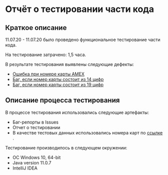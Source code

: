 # Отчёт о тестировании части кода

## Краткое описание

11.07.20 - 11.07.20 было проведено функциональное тестирование части кода.

На тестирование затрачено: 1,5 часа.

В результате тестирования выявлены следующие дефекты:
* [Ошибка при номере карты AMEX](https://github.com/Kristuut/Java-1.2/issues/1)
* [Баг, если номер карты состоит из 14 цифр](https://github.com/Kristuut/Java-1.2/issues/2)
* [Баг, если номер карты состоит из 19 цифр](https://github.com/Kristuut/Java-1.2/issues/3)

## Описание процесса тестирования

В процессе тестирования использовались следующие артефакты:
* Баг-репорты в Issues 
* Отчет о тестировании
* В качестве тестовых данных использовались номера карт по [ссылке](https://www.freeformatter.com/credit-card-number-generator-validator.html) .

Тестирование производилось в следующем окружении:
* OC Windows 10, 64-bit
* Java version 11.0.7
* IntelliJ IDEA